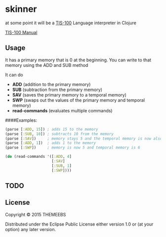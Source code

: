 # skinner

at some point it will be a [TIS-100](http://www.zachtronics.com/tis-100/) Language interpreter in Clojure

[TIS-100 Manual](https://steamcommunity.com/sharedfiles/filedetails/?id=456879799)



## Usage
It has a primary memory that is 0 at the beginning.
You can write to that memory using the ADD and SUB method

It can do
* **ADD**   (addition to the primary memory)
* **SUB**   (subtraction from the primary memory)
* **SAV**   (saves the primary memory to a temporal memory)
* **SWP**   (swaps out the values of the primary memory and temporal memory)
* **read-commands** (evaluates multiple commands)

####Examples:

```clojure
(parse [:ADD, 15]) ; adds 15 to the memory
(parse [:SUB, 10]) ; subtracts 10 from the memory
(parse [:SAV])     ; memory stays 5 and the temporal memory is now also 5
(parse [:ADD, 1])  ; adds 1 to the memory
(parse [:SWP])     ; memory is now 5 and temporal memory is 6

```

```clojure
(do (read-commands '([:ADD, 4]
                     [:SAV]
                     [:SUB, 1]
                     [:SWP])))
```

## TODO


## License

Copyright © 2015 THEMEEBS

Distributed under the Eclipse Public License either version 1.0 or (at
your option) any later version.
